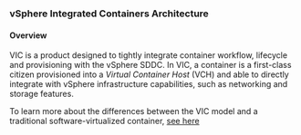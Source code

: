 ### vSphere Integrated Containers Architecture

#### Overview

VIC is a product designed to tightly integrate container workflow, lifecycle and provisioning with the vSphere SDDC. In VIC, a container is a first-class citizen provisioned into a _Virtual Container Host_ (VCH) and able to directly integrate with vSphere infrastructure capabilities, such as networking and storage features.

To learn more about the differences between the VIC model and a traditional software-virtualized container, [see here](docs/arch/vic-container-abstraction.md)





